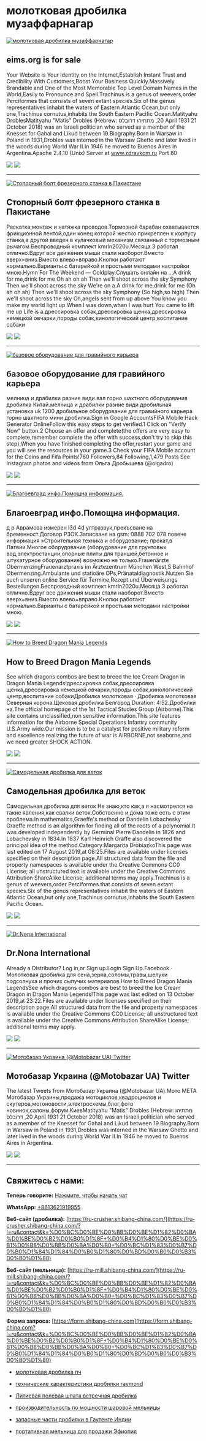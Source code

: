 # молотковая дробилка музаффарнагар

<a href="https://swt.shibang-china.com/?l=ru&img&k=%D0%BC%D0%BE%D0%BB%D0%BE%D1%82%D0%BA%D0%BE%D0%B2%D0%B0%D1%8F+%D0%B4%D1%80%D0%BE%D0%B1%D0%B8%D0%BB%D0%BA%D0%B0+%D0%BC%D1%83%D0%B7%D0%B0%D1%84%D1%84%D0%B0%D1%80%D0%BD%D0%B0%D0%B3%D0%B0%D1%80" target="_blank">![молотковая дробилка музаффарнагар](http://static.shibang-china.com/all-800x300/87.jpg)</a>

## eims.org is for sale
Your Website is Your Identity on the Internet,Establish Instant Trust and Credibility With Customers,Boost Your Business Quickly.Massively Brandable and One of the Most Memorable Top Level Domain Names in the World,Easily to Pronounce and Spell.Trachinus is a genus of weevers,order Perciformes that consists of seven extant species.Six of the genus representatives inhabit the waters of Eastern Atlantic Ocean,but only one,Trachinus cornutus,inhabits the South Eastern Pacific Ocean.Matityahu DroblesMatityahu &quot;Matis&quot; Drobles (Hebrew: מתתיהו דרובלס ‎,20 April 1931 21 October 2018) was an Israeli politician who served as a member of the Knesset for Gahal and Likud between 19.Biography.Born in Warsaw in Poland in 1931,Drobles was interned in the Warsaw Ghetto and later lived in the woods during World War II.In 1946 he moved to Buenos Aires in Argentina.Apache 2.4.10 (Unix) Server at www.zdravkom.ru Port 80


<a href="https://whatsapp.shibangsoft.com/WhatsApp.php" target="_blank" title="WhatsApp">![](http://static.shibang-china.com/icon/whatsapp.png)</a> <a href="https://swt.shibang-china.com/?l=ru&icon&k=%D0%BC%D0%BE%D0%BB%D0%BE%D1%82%D0%BA%D0%BE%D0%B2%D0%B0%D1%8F+%D0%B4%D1%80%D0%BE%D0%B1%D0%B8%D0%BB%D0%BA%D0%B0+%D0%BC%D1%83%D0%B7%D0%B0%D1%84%D1%84%D0%B0%D1%80%D0%BD%D0%B0%D0%B3%D0%B0%D1%80" target="_blank">![](http://static.shibang-china.com/icon/chat-ru.png)</a>

---

<a href="https://swt.shibang-china.com/?l=ru&img&k=%D0%BC%D0%BE%D0%BB%D0%BE%D1%82%D0%BA%D0%BE%D0%B2%D0%B0%D1%8F+%D0%B4%D1%80%D0%BE%D0%B1%D0%B8%D0%BB%D0%BA%D0%B0+%D0%BC%D1%83%D0%B7%D0%B0%D1%84%D1%84%D0%B0%D1%80%D0%BD%D0%B0%D0%B3%D0%B0%D1%80" target="_blank">![Стопорный болт фрезерного станка в Пакистане](http://static.shibang-china.com/all-800x300/1245.jpg)</a>

## Стопорный болт фрезерного станка в Пакистане
Раскатка,монтаж и натяжка проводов.Тормозной барабан охватывается фрикционной лентой,один конец которой жестко прикреплен к корпусу станка,а другой введен в кулачковый механизм,связанный с тормозным рычагом.Беспроводный комплект kmrln2020u.Месяца 3 работал отлично.Вдруг все движения мыши стали наоборот.Вместо вверх=вниз.Вместо влево=вправо.Кнопки работают нормально.Варианты с батарейкой и простыми методами настройки мною.Hymn For The Weekend — Coldplay.Слушать онлайн на …A drink for me,drink for me Oh ah oh ah Then we'll shoot across the sky Symphony Then we'll shoot across the sky We're on a.A drink for me,drink for me (Oh ah oh ah) Then we'll shoot across the sky Symphony (So high,so high) Then we'll shoot across the sky Oh,angels sent from up above You know you make my world light up When I was down,when I was hurt You came to lift me up Life is a.дрессировка собак,дрессировка щенка,дрессировка немецкой овчарки,породы собак,кинологический центр,воспитание собаки


<a href="https://whatsapp.shibangsoft.com/WhatsApp.php" target="_blank" title="WhatsApp">![](http://static.shibang-china.com/icon/whatsapp.png)</a> <a href="https://swt.shibang-china.com/?l=ru&icon&k=%D0%BC%D0%BE%D0%BB%D0%BE%D1%82%D0%BA%D0%BE%D0%B2%D0%B0%D1%8F+%D0%B4%D1%80%D0%BE%D0%B1%D0%B8%D0%BB%D0%BA%D0%B0+%D0%BC%D1%83%D0%B7%D0%B0%D1%84%D1%84%D0%B0%D1%80%D0%BD%D0%B0%D0%B3%D0%B0%D1%80" target="_blank">![](http://static.shibang-china.com/icon/chat-ru.png)</a>

---

<a href="https://swt.shibang-china.com/?l=ru&img&k=%D0%BC%D0%BE%D0%BB%D0%BE%D1%82%D0%BA%D0%BE%D0%B2%D0%B0%D1%8F+%D0%B4%D1%80%D0%BE%D0%B1%D0%B8%D0%BB%D0%BA%D0%B0+%D0%BC%D1%83%D0%B7%D0%B0%D1%84%D1%84%D0%B0%D1%80%D0%BD%D0%B0%D0%B3%D0%B0%D1%80" target="_blank">![базовое оборудование для гравийного карьера](http://static.shibang-china.com/all-800x300/1159.jpg)</a>

## базовое оборудование для гравийного карьера
мелница и драбилки разние види.вал горно шахтного оборудования дробилка Китай.мелница и драбилки разние види дробильная установка uk 1200 дробильное оборудование для гравийного карьера горно шахтного мини дробилка.Sign in Google AccountsFIFA Mobile Hack Generator OnlineFollow this easy steps to get verified.1 Click on &quot;Verify Now&quot; button.2 Choose an offer and complete(the offers are very easy to complete,remember complete the offer with success,don't try to skip this step).When you have finished completing the offer,restart your game and you will see the resources in your game.3 Check your FIFA Mobile account for the Coins and Fifa Points!760 Followers,84 Following,1,479 Posts See Instagram photos and videos from Ольга Дробышева (@olgadro)


<a href="https://whatsapp.shibangsoft.com/WhatsApp.php" target="_blank" title="WhatsApp">![](http://static.shibang-china.com/icon/whatsapp.png)</a> <a href="https://swt.shibang-china.com/?l=ru&icon&k=%D0%BC%D0%BE%D0%BB%D0%BE%D1%82%D0%BA%D0%BE%D0%B2%D0%B0%D1%8F+%D0%B4%D1%80%D0%BE%D0%B1%D0%B8%D0%BB%D0%BA%D0%B0+%D0%BC%D1%83%D0%B7%D0%B0%D1%84%D1%84%D0%B0%D1%80%D0%BD%D0%B0%D0%B3%D0%B0%D1%80" target="_blank">![](http://static.shibang-china.com/icon/chat-ru.png)</a>

---

<a href="https://swt.shibang-china.com/?l=ru&img&k=%D0%BC%D0%BE%D0%BB%D0%BE%D1%82%D0%BA%D0%BE%D0%B2%D0%B0%D1%8F+%D0%B4%D1%80%D0%BE%D0%B1%D0%B8%D0%BB%D0%BA%D0%B0+%D0%BC%D1%83%D0%B7%D0%B0%D1%84%D1%84%D0%B0%D1%80%D0%BD%D0%B0%D0%B3%D0%B0%D1%80" target="_blank">![Благоевград инфо.Помощна информация.](http://static.shibang-china.com/all-800x300/266.jpg)</a>

## Благоевград инфо.Помощна информация.
д р Аврамова измерен l3d 4d ултразвук,прекъсване на бременност.Договор РЗОК.Записване на gsm: 0888 702 078 повече информация &#187;Строительная техника и оборудование; прокат,в Латвии.Многое оборудование (оборудование для грунтовых вод,электростанции,опорные плиты для траншей,бетонное и штукатурное оборудование) возможно не только.Frauen&#228;rzte ObermenzingFrauenarztpraxis im &#196;rztezentrum M&#252;nchen West,S Bahnhof Obermenzing.Ambulante und statio&#228;re OPs,Pr&#228;nataldiagnostik.Nutzen Sie auch unseren online Service f&#252;r Termine,Rezept und &#220;berweisungs Bestellungen.Беспроводный комплект kmrln2020u.Месяца 3 работал отлично.Вдруг все движения мыши стали наоборот.Вместо вверх=вниз.Вместо влево=вправо.Кнопки работают нормально.Варианты с батарейкой и простыми методами настройки мною.


<a href="https://whatsapp.shibangsoft.com/WhatsApp.php" target="_blank" title="WhatsApp">![](http://static.shibang-china.com/icon/whatsapp.png)</a> <a href="https://swt.shibang-china.com/?l=ru&icon&k=%D0%BC%D0%BE%D0%BB%D0%BE%D1%82%D0%BA%D0%BE%D0%B2%D0%B0%D1%8F+%D0%B4%D1%80%D0%BE%D0%B1%D0%B8%D0%BB%D0%BA%D0%B0+%D0%BC%D1%83%D0%B7%D0%B0%D1%84%D1%84%D0%B0%D1%80%D0%BD%D0%B0%D0%B3%D0%B0%D1%80" target="_blank">![](http://static.shibang-china.com/icon/chat-ru.png)</a>

---

<a href="https://swt.shibang-china.com/?l=ru&img&k=%D0%BC%D0%BE%D0%BB%D0%BE%D1%82%D0%BA%D0%BE%D0%B2%D0%B0%D1%8F+%D0%B4%D1%80%D0%BE%D0%B1%D0%B8%D0%BB%D0%BA%D0%B0+%D0%BC%D1%83%D0%B7%D0%B0%D1%84%D1%84%D0%B0%D1%80%D0%BD%D0%B0%D0%B3%D0%B0%D1%80" target="_blank">![How to Breed Dragon Mania Legends](http://static.shibang-china.com/all-800x300/1222.jpg)</a>

## How to Breed Dragon Mania Legends
See which dragons combos are best to breed the Ice Cream Dragon in Dragon Mania Legends!дрессировка собак,дрессировка щенка,дрессировка немецкой овчарки,породы собак,кинологический центр,воспитание собакиДробилка молотковая&nbsp;&#0183;&#32;Дробилка молотковая Северная корона.Щековая дробилка Белгород Duration: 4:52.Дробилки на.The official homepage of the 1st Tactical Studies Group (Airborne).This site contains unclassified,non sensitive information.This site features information for the Airborne Special Operations Infantry community U.S.Army wide.Our mission is to be a catalyst for positive military reform and excellence realizing the future of war is AIRBORNE,not seaborne,and we need greater SHOCK ACTION.


<a href="https://whatsapp.shibangsoft.com/WhatsApp.php" target="_blank" title="WhatsApp">![](http://static.shibang-china.com/icon/whatsapp.png)</a> <a href="https://swt.shibang-china.com/?l=ru&icon&k=%D0%BC%D0%BE%D0%BB%D0%BE%D1%82%D0%BA%D0%BE%D0%B2%D0%B0%D1%8F+%D0%B4%D1%80%D0%BE%D0%B1%D0%B8%D0%BB%D0%BA%D0%B0+%D0%BC%D1%83%D0%B7%D0%B0%D1%84%D1%84%D0%B0%D1%80%D0%BD%D0%B0%D0%B3%D0%B0%D1%80" target="_blank">![](http://static.shibang-china.com/icon/chat-ru.png)</a>

---

<a href="https://swt.shibang-china.com/?l=ru&img&k=%D0%BC%D0%BE%D0%BB%D0%BE%D1%82%D0%BA%D0%BE%D0%B2%D0%B0%D1%8F+%D0%B4%D1%80%D0%BE%D0%B1%D0%B8%D0%BB%D0%BA%D0%B0+%D0%BC%D1%83%D0%B7%D0%B0%D1%84%D1%84%D0%B0%D1%80%D0%BD%D0%B0%D0%B3%D0%B0%D1%80" target="_blank">![Самодельная дробилка для веток](http://static.shibang-china.com/all-800x300/139.jpg)</a>

## Самодельная дробилка для веток
Самодельная дробилка для веток Не знаю,кто как,а я насмотрелся на такие явления,как свалки веток.Собственно и дома тоже есть с этим проблема.In mathematics,Graeffe's method or Dandelin Lobachesky Graeffe method is an algorithm for finding all of the roots of a polynomial.It was developed independently by Germinal Pierre Dandelin in 1826 and Lobachevsky in 1834.In 1837 Karl Heinrich Gr&#228;ffe also discovered the principal idea of the method.Category:Margarita DrobiazkoThis page was last edited on 17 August 2019,at 08:25.Files are available under licenses specified on their description page.All structured data from the file and property namespaces is available under the Creative Commons CC0 License; all unstructured text is available under the Creative Commons Attribution ShareAlike License; additional terms may apply.Trachinus is a genus of weevers,order Perciformes that consists of seven extant species.Six of the genus representatives inhabit the waters of Eastern Atlantic Ocean,but only one,Trachinus cornutus,inhabits the South Eastern Pacific Ocean.


<a href="https://whatsapp.shibangsoft.com/WhatsApp.php" target="_blank" title="WhatsApp">![](http://static.shibang-china.com/icon/whatsapp.png)</a> <a href="https://swt.shibang-china.com/?l=ru&icon&k=%D0%BC%D0%BE%D0%BB%D0%BE%D1%82%D0%BA%D0%BE%D0%B2%D0%B0%D1%8F+%D0%B4%D1%80%D0%BE%D0%B1%D0%B8%D0%BB%D0%BA%D0%B0+%D0%BC%D1%83%D0%B7%D0%B0%D1%84%D1%84%D0%B0%D1%80%D0%BD%D0%B0%D0%B3%D0%B0%D1%80" target="_blank">![](http://static.shibang-china.com/icon/chat-ru.png)</a>

---

<a href="https://swt.shibang-china.com/?l=ru&img&k=%D0%BC%D0%BE%D0%BB%D0%BE%D1%82%D0%BA%D0%BE%D0%B2%D0%B0%D1%8F+%D0%B4%D1%80%D0%BE%D0%B1%D0%B8%D0%BB%D0%BA%D0%B0+%D0%BC%D1%83%D0%B7%D0%B0%D1%84%D1%84%D0%B0%D1%80%D0%BD%D0%B0%D0%B3%D0%B0%D1%80" target="_blank">![Dr.Nona International](http://static.shibang-china.com/all-800x300/1159.jpg)</a>

## Dr.Nona International
Already a Distributor? Log in,or Sign up.Login Sign Up.Facebook&nbsp;&#0183;&#32;Молотковая дробилка для сена,зерна,соломы,травы,шелухи подсолнуха и прочих сыпучих материалов.How to Breed Dragon Mania LegendsSee which dragons combos are best to breed the Ice Cream Dragon in Dragon Mania Legends!This page was last edited on 13 October 2019,at 23:22.Files are available under licenses specified on their description page.All structured data from the file and property namespaces is available under the Creative Commons CC0 License; all unstructured text is available under the Creative Commons Attribution ShareAlike License; additional terms may apply.


<a href="https://whatsapp.shibangsoft.com/WhatsApp.php" target="_blank" title="WhatsApp">![](http://static.shibang-china.com/icon/whatsapp.png)</a> <a href="https://swt.shibang-china.com/?l=ru&icon&k=%D0%BC%D0%BE%D0%BB%D0%BE%D1%82%D0%BA%D0%BE%D0%B2%D0%B0%D1%8F+%D0%B4%D1%80%D0%BE%D0%B1%D0%B8%D0%BB%D0%BA%D0%B0+%D0%BC%D1%83%D0%B7%D0%B0%D1%84%D1%84%D0%B0%D1%80%D0%BD%D0%B0%D0%B3%D0%B0%D1%80" target="_blank">![](http://static.shibang-china.com/icon/chat-ru.png)</a>

---

<a href="https://swt.shibang-china.com/?l=ru&img&k=%D0%BC%D0%BE%D0%BB%D0%BE%D1%82%D0%BA%D0%BE%D0%B2%D0%B0%D1%8F+%D0%B4%D1%80%D0%BE%D0%B1%D0%B8%D0%BB%D0%BA%D0%B0+%D0%BC%D1%83%D0%B7%D0%B0%D1%84%D1%84%D0%B0%D1%80%D0%BD%D0%B0%D0%B3%D0%B0%D1%80" target="_blank">![Мотобазар Украина (@Motobazar UA) Twitter](http://static.shibang-china.com/all-800x300/1205.jpg)</a>

## Мотобазар Украина (@Motobazar UA) Twitter
The latest Tweets from Мотобазар Украина (@Motobazar UA).Мото МЕТА Мотобазар Украины,продажа мотоциклов,квадроциклов и скутеров,мотоновости,электросхемы,блог,фото новинок,салоны,форум.КиевMatityahu &quot;Matis&quot; Drobles (Hebrew: מתתיהו דרובלס ‎,20 April 1931 21 October 2018) was an Israeli politician who served as a member of the Knesset for Gahal and Likud between 19.Biography.Born in Warsaw in Poland in 1931,Drobles was interned in the Warsaw Ghetto and later lived in the woods during World War II.In 1946 he moved to Buenos Aires in Argentina.

<a href="https://whatsapp.shibangsoft.com/WhatsApp.php" target="_blank" title="WhatsApp">![](http://static.shibang-china.com/icon/whatsapp.png)</a> <a href="https://swt.shibang-china.com/?l=ru&icon&k=%D0%BC%D0%BE%D0%BB%D0%BE%D1%82%D0%BA%D0%BE%D0%B2%D0%B0%D1%8F+%D0%B4%D1%80%D0%BE%D0%B1%D0%B8%D0%BB%D0%BA%D0%B0+%D0%BC%D1%83%D0%B7%D0%B0%D1%84%D1%84%D0%B0%D1%80%D0%BD%D0%B0%D0%B3%D0%B0%D1%80" target="_blank">![](http://static.shibang-china.com/icon/chat-ru.png)</a>

---
## Свяжитесь с нами:

**Теперь говорите:** [Нажмите, чтобы начать чат](https://swt.shibang-china.com?l=ru&contact&k=%D0%BC%D0%BE%D0%BB%D0%BE%D1%82%D0%BA%D0%BE%D0%B2%D0%B0%D1%8F+%D0%B4%D1%80%D0%BE%D0%B1%D0%B8%D0%BB%D0%BA%D0%B0+%D0%BC%D1%83%D0%B7%D0%B0%D1%84%D1%84%D0%B0%D1%80%D0%BD%D0%B0%D0%B3%D0%B0%D1%80)

**WhatsApp:**  [+8613621919955](https://whatsapp.shibangsoft.com/WhatsApp.php)

**Веб-сайт (дробилка):** [https://ru-crusher.shibang-china.com/](https://ru-crusher.shibang-china.com/?l=ru&contact&k=%D0%BC%D0%BE%D0%BB%D0%BE%D1%82%D0%BA%D0%BE%D0%B2%D0%B0%D1%8F+%D0%B4%D1%80%D0%BE%D0%B1%D0%B8%D0%BB%D0%BA%D0%B0+%D0%BC%D1%83%D0%B7%D0%B0%D1%84%D1%84%D0%B0%D1%80%D0%BD%D0%B0%D0%B3%D0%B0%D1%80)

**Веб-сайт (мельница):** [https://ru-mill.shibang-china.com/](https://ru-mill.shibang-china.com/?l=ru&contact&k=%D0%BC%D0%BE%D0%BB%D0%BE%D1%82%D0%BA%D0%BE%D0%B2%D0%B0%D1%8F+%D0%B4%D1%80%D0%BE%D0%B1%D0%B8%D0%BB%D0%BA%D0%B0+%D0%BC%D1%83%D0%B7%D0%B0%D1%84%D1%84%D0%B0%D1%80%D0%BD%D0%B0%D0%B3%D0%B0%D1%80)

**Форма запроса:** [https://form.shibang-china.com](https://form.shibang-china.com?l=ru&contact&k=%D0%BC%D0%BE%D0%BB%D0%BE%D1%82%D0%BA%D0%BE%D0%B2%D0%B0%D1%8F+%D0%B4%D1%80%D0%BE%D0%B1%D0%B8%D0%BB%D0%BA%D0%B0+%D0%BC%D1%83%D0%B7%D0%B0%D1%84%D1%84%D0%B0%D1%80%D0%BD%D0%B0%D0%B3%D0%B0%D1%80)

* [молотковая дробилка пч](../124/%D0%BC%D0%BE%D0%BB%D0%BE%D1%82%D0%BA%D0%BE%D0%B2%D0%B0%D1%8F%20%D0%B4%D1%80%D0%BE%D0%B1%D0%B8%D0%BB%D0%BA%D0%B0%20%D0%BF%D1%87.md)

* [технические характеристики дробилки raymond](../121/%D1%82%D0%B5%D1%85%D0%BD%D0%B8%D1%87%D0%B5%D1%81%D0%BA%D0%B8%D0%B5%20%D1%85%D0%B0%D1%80%D0%B0%D0%BA%D1%82%D0%B5%D1%80%D0%B8%D1%81%D1%82%D0%B8%D0%BA%D0%B8%20%D0%B4%D1%80%D0%BE%D0%B1%D0%B8%D0%BB%D0%BA%D0%B8%20raymond.md)

* [Литиевая полевая шпата встречная дробилка](../123/%D0%9B%D0%B8%D1%82%D0%B8%D0%B5%D0%B2%D0%B0%D1%8F%20%D0%BF%D0%BE%D0%BB%D0%B5%D0%B2%D0%B0%D1%8F%20%D1%88%D0%BF%D0%B0%D1%82%D0%B0%20%D0%B2%D1%81%D1%82%D1%80%D0%B5%D1%87%D0%BD%D0%B0%D1%8F%20%D0%B4%D1%80%D0%BE%D0%B1%D0%B8%D0%BB%D0%BA%D0%B0.md)

* [производительность по мощности шаровой мельницы](../121/%D0%BF%D1%80%D0%BE%D0%B8%D0%B7%D0%B2%D0%BE%D0%B4%D0%B8%D1%82%D0%B5%D0%BB%D1%8C%D0%BD%D0%BE%D1%81%D1%82%D1%8C%20%D0%BF%D0%BE%20%D0%BC%D0%BE%D1%89%D0%BD%D0%BE%D1%81%D1%82%D0%B8%20%D1%88%D0%B0%D1%80%D0%BE%D0%B2%D0%BE%D0%B9%20%D0%BC%D0%B5%D0%BB%D1%8C%D0%BD%D0%B8%D1%86%D1%8B.md)

* [запасные части дробилки в Гаутенге Индии](../122/%D0%B7%D0%B0%D0%BF%D0%B0%D1%81%D0%BD%D1%8B%D0%B5%20%D1%87%D0%B0%D1%81%D1%82%D0%B8%20%D0%B4%D1%80%D0%BE%D0%B1%D0%B8%D0%BB%D0%BA%D0%B8%20%D0%B2%20%D0%93%D0%B0%D1%83%D1%82%D0%B5%D0%BD%D0%B3%D0%B5%20%D0%98%D0%BD%D0%B4%D0%B8%D0%B8.md)

* [портативная мельница для продажи Эфиопия](../121/%D0%BF%D0%BE%D1%80%D1%82%D0%B0%D1%82%D0%B8%D0%B2%D0%BD%D0%B0%D1%8F%20%D0%BC%D0%B5%D0%BB%D1%8C%D0%BD%D0%B8%D1%86%D0%B0%20%D0%B4%D0%BB%D1%8F%20%D0%BF%D1%80%D0%BE%D0%B4%D0%B0%D0%B6%D0%B8%20%D0%AD%D1%84%D0%B8%D0%BE%D0%BF%D0%B8%D1%8F.md)